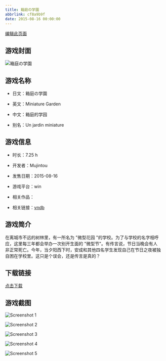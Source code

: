 ```yaml
---
title: 箱庭の学園
abbrlink: cf8a9b9f
date: 2015-08-16 00:00:00
---
```

[编辑此页面](https://github.com/ACG-3/ADV3-source/blob/main/source/_posts/games/%E7%AE%B1%E5%BA%AD%E3%81%AE%E5%AD%A6%E5%9C%92.md)

## 游戏封面

![箱庭の学園](https%3A//pan.timero.xyz/onedrive/img_lib_001/%E7%AE%B1%E5%BA%AD%E3%81%AE%E5%AD%A6%E5%9C%92_cover.avif)


## 游戏名称

- 日文：箱庭の学園
- 英文：Miniature Garden
- 中文：箱庭的学园

- 别名：Un jardin miniature


## 游戏信息

- 时长：7.25 h
- 开发者：Mujintou
- 发售日期：2015-08-16
- 游戏平台：win
- 相关作品：

- 相关链接：[vndb](https://vndb.org/v16658)


## 游戏简介

在离城市不远的树林里，有一所名为 "微型花园 "的学校。为了与学校的名字相呼应，这里每三年都会举办一次别开生面的 "微型节"。有传言说，节日当晚会有人非正常死亡。今年，当夕阳西下时，安成和其他四名学生发现自己在节日之夜被独自困在学校里。这只是个误会，还是传言是真的？




## 下载链接

[点击下载](https://pan.timero.xyz/onedrive/adv_lib_001/%E7%AE%B1%E5%BA%AD%E3%81%AE%E5%AD%A6%E5%9C%92)


## 游戏截图


![Screenshot 1](https%3A//pan.timero.xyz/onedrive/img_lib_001/%E7%AE%B1%E5%BA%AD%E3%81%AE%E5%AD%A6%E5%9C%92_Screenshot_1.avif)

![Screenshot 2](https%3A//pan.timero.xyz/onedrive/img_lib_001/%E7%AE%B1%E5%BA%AD%E3%81%AE%E5%AD%A6%E5%9C%92_Screenshot_2.avif)

![Screenshot 3](https%3A//pan.timero.xyz/onedrive/img_lib_001/%E7%AE%B1%E5%BA%AD%E3%81%AE%E5%AD%A6%E5%9C%92_Screenshot_3.avif)

![Screenshot 4](https%3A//pan.timero.xyz/onedrive/img_lib_001/%E7%AE%B1%E5%BA%AD%E3%81%AE%E5%AD%A6%E5%9C%92_Screenshot_4.avif)

![Screenshot 5](https%3A//pan.timero.xyz/onedrive/img_lib_001/%E7%AE%B1%E5%BA%AD%E3%81%AE%E5%AD%A6%E5%9C%92_Screenshot_5.avif)

